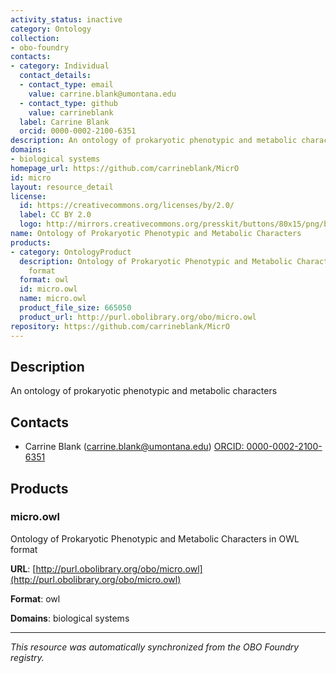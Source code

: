 ```yaml
---
activity_status: inactive
category: Ontology
collection:
- obo-foundry
contacts:
- category: Individual
  contact_details:
  - contact_type: email
    value: carrine.blank@umontana.edu
  - contact_type: github
    value: carrineblank
  label: Carrine Blank
  orcid: 0000-0002-2100-6351
description: An ontology of prokaryotic phenotypic and metabolic characters
domains:
- biological systems
homepage_url: https://github.com/carrineblank/MicrO
id: micro
layout: resource_detail
license:
  id: https://creativecommons.org/licenses/by/2.0/
  label: CC BY 2.0
  logo: http://mirrors.creativecommons.org/presskit/buttons/80x15/png/by.png
name: Ontology of Prokaryotic Phenotypic and Metabolic Characters
products:
- category: OntologyProduct
  description: Ontology of Prokaryotic Phenotypic and Metabolic Characters in OWL
    format
  format: owl
  id: micro.owl
  name: micro.owl
  product_file_size: 665050
  product_url: http://purl.obolibrary.org/obo/micro.owl
repository: https://github.com/carrineblank/MicrO
---
```

## Description

An ontology of prokaryotic phenotypic and metabolic characters

## Contacts

- Carrine Blank (carrine.blank@umontana.edu) [ORCID: 0000-0002-2100-6351](https://orcid.org/0000-0002-2100-6351)

## Products

### micro.owl

Ontology of Prokaryotic Phenotypic and Metabolic Characters in OWL format

**URL**: [http://purl.obolibrary.org/obo/micro.owl](http://purl.obolibrary.org/obo/micro.owl)

**Format**: owl

**Domains**: biological systems

---

*This resource was automatically synchronized from the OBO Foundry registry.*